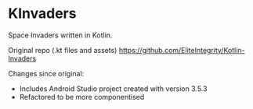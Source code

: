 # KInvaders
Space Invaders written in Kotlin.

Original repo (.kt files and assets) https://github.com/EliteIntegrity/Kotlin-Invaders

Changes since original:
- Includes Android Studio project created with version 3.5.3
- Refactored to be more componentised
